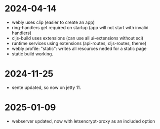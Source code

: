 # 2024-04-14

- webly uses clip (easier to create an app)
- ring-handlers get required on startup (app will not start with invalid handlers)
- cljs-build uses extensions (can use all ui-extensions without sci)
- runtime services using extensions (api-routes, cljs-routes, theme)
- webly profile: "static": writes all resources neded for a static page
- static build working.


# 2024-11-25
- sente updated, so now on jetty 11.


# 2025-01-09
- webserver updated, now with letsencrypt-proxy as an included option